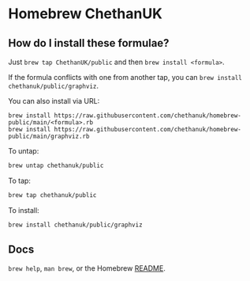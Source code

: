 # Homebrew ChethanUK


## How do I install these formulae?
Just `brew tap ChethanUK/public` and then `brew install <formula>`.

If the formula conflicts with one from another tap, you can `brew install chethanuk/public/graphviz`.

You can also install via URL:

    brew install https://raw.githubusercontent.com/chethanuk/homebrew-public/main/<formula>.rb
    brew install https://raw.githubusercontent.com/chethanuk/homebrew-public/main/graphviz.rb

To untap:

```bash
brew untap chethanuk/public
```

To tap:

```bash
brew tap chethanuk/public
```

To install: 

```bash
brew install chethanuk/public/graphviz
```

## Docs
`brew help`, `man brew`, or the Homebrew [README](https://github.com/Homebrew/brew/blob/master/docs/README.md).
